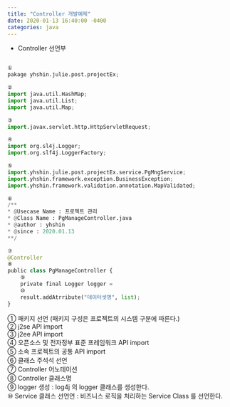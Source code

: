 ```yaml
---
title: "Controller 개발예제"
date: 2020-01-13 16:40:00 -0400
categories: java
---
```


* Controller 선언부 

```python

①
pakage yhshin.julie.post.projectEx;

②
import java.util.HashMap;
import java.util.List;
import java.util.Map;

③
import.javax.servlet.http.HttpServletRequest;

④
import org.sl4j.Logger;
import.org.slf4j.LoggerFactory;

⑤
import.yhshin.julie.post.projectEx.service.PgMngService;
import.yhshin.framework.exception.BusinessException;
import.yhshin.framework.validation.annotation.MapValidated;

⑥
/**
* @Usecase Name : 프로젝트 관리 
* @Class Name : PgManageController.java
* @author : yhshin
* @since : 2020.01.13
**/

⑦
@Controller
⑧
public class PgManageController {
    ⑨
    private final Logger logger = 
    ⑩ 
    result.addAtrribute("데이터셋명", list);
}

```

① 패키지 선언 (패키지 구성은 프로젝트의 시스템 구분에 따른다.)   
② j2se API import     
③ j2ee API import     
④ 오픈소스 및 전자정부 표준 프레임워크 API import      
⑤ 소속 프로젝트의 공통 API import        
⑥ 클래스 주석석 선언        
⑦ Controller 어노테이션                  
⑧ Controller 클래스명       
⑨ logger 생성 : log4j 의 logger 클래스를 생성한다.         
⑩ Service 클래스 선언언 : 비즈니스 로직을 처리하는 Service Class 를 선언한다. 
 
